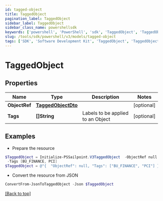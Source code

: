 ```yaml
---
id: tagged-object
title: TaggedObject
pagination_label: TaggedObject
sidebar_label: TaggedObject
sidebar_class_name: powershellsdk
keywords: ['powershell', 'PowerShell', 'sdk', 'TaggedObject', 'TaggedObject'] 
slug: /tools/sdk/powershell/v3/models/tagged-object
tags: ['SDK', 'Software Development Kit', 'TaggedObject', 'TaggedObject']
---
```



# TaggedObject

## Properties

Name | Type | Description | Notes
------------ | ------------- | ------------- | -------------
**ObjectRef** | [**TaggedObjectDto**](tagged-object-dto) |  | [optional] 
**Tags** | **[]String** | Labels to be applied to an Object | [optional] 

## Examples

- Prepare the resource
```powershell
$TaggedObject = Initialize-PSSailpoint.V3TaggedObject  -ObjectRef null `
 -Tags [BU_FINANCE, PCI]
$TaggedObject = @"{  "ObjectRef": null, "Tags": ["BU_FINANCE", "PCI"] }"@
```

- Convert the resource from JSON
```powershell
ConvertFrom-JsonToTaggedObject -Json $TaggedObject
```


[[Back to top]](#) 

